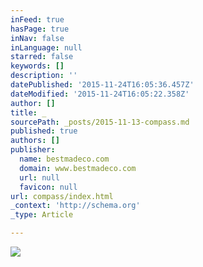 ```yaml
---
inFeed: true
hasPage: true
inNav: false
inLanguage: null
starred: false
keywords: []
description: ''
datePublished: '2015-11-24T16:05:36.457Z'
dateModified: '2015-11-24T16:05:22.358Z'
author: []
title: _
sourcePath: _posts/2015-11-13-compass.md
published: true
authors: []
publisher:
  name: bestmadeco.com
  domain: www.bestmadeco.com
  url: null
  favicon: null
url: compass/index.html
_context: 'http://schema.org'
_type: Article

---
```

![](https://d16ied5lkagwqa.cloudfront.net/image/upload/t_featured_slide_d/PBS_100515_ML_gkqjbq.jpg)